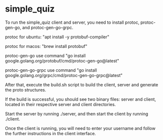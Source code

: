 # simple_quiz


To run the simple_quiz client and server, you need to install protoc, protoc-gen-go, and protoc-gen-go-grpc.

protoc for ubuntu: "apt install -y protobuf-compiler"

protoc for macos: "brew install protobuf"

protoc-gen-go use command "go install google.golang.org/protobuf/cmd/protoc-gen-go@latest"

protoc-gen-go-grpc use command "go install google.golang.org/grpc/cmd/protoc-gen-go-grpc@latest"

After that, execute the build.sh script to build the client, server and generate the proto structures.

If the build is successful, you should see two binary files: server and client, located in their respective server and client directories.

Start the server by running ./server, and then start the client by running ./client.

Once the client is running, you will need to enter your username and follow the further instructions in the client interface.
